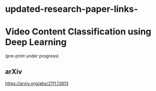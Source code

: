 # updated-research-paper-links-




# Video Content Classification using Deep Learning 
(pre-print under progress)
## arXiv
https://arxiv.org/abs/2111.13813

